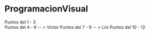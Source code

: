 # ProgramacionVisual

Puntos del 1 - 3     
Puntos del 4 - 6 -- > Víctor
Puntos del 7 - 9 -- > Livi 
Puntos del 10 - 12  
